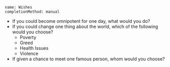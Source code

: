 ```ngMeta
name: Wishes
completionMethod: manual
```

* If you could become omnipotent for one day, what would you do?
* If you could change one thing about the world, which of the following would you choose?
  - Poverty
  - Greed
  - Health Issues
  - Violence
* If given a chance to meet one famous person, whom would you choose?